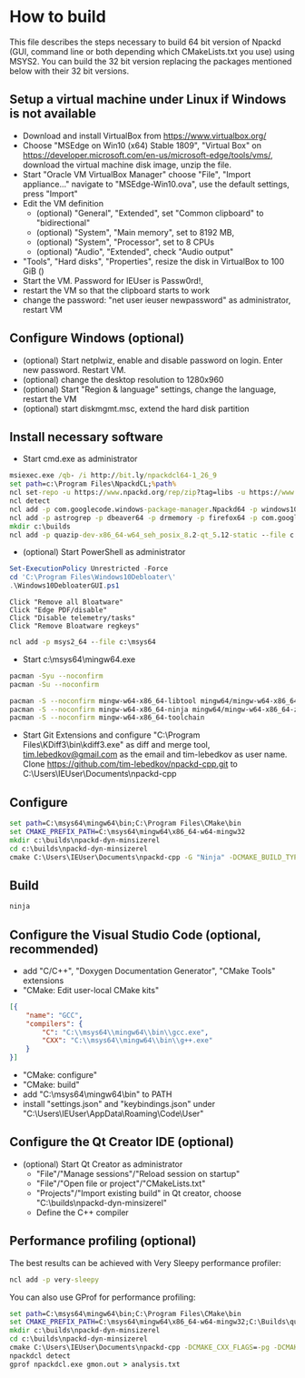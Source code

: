 # How to build

This file describes the steps necessary to build 64 bit version of Npackd 
(GUI, command line or both depending which CMakeLists.txt you use) using MSYS2. 
You can build the 32 bit version replacing the packages mentioned below with 
their 32 bit versions.

## Setup a virtual machine under Linux if Windows is not available ##

- Download and install VirtualBox from https://www.virtualbox.org/
- Choose "MSEdge on Win10 (x64) Stable 1809", "Virtual Box" on 
   https://developer.microsoft.com/en-us/microsoft-edge/tools/vms/, 
   download the virtual machine disk image, unzip the file.
- Start "Oracle VM VirtualBox Manager"
   choose "File", "Import appliance..."
   navigate to "MSEdge-Win10.ova", use the default settings, press "Import"
- Edit the VM definition
  - (optional) "General", "Extended", set "Common clipboard" to "bidirectional"
  - (optional) "System", "Main memory", set to 8192 MB, 
  - (optional) "System", "Processor", set to 8 CPUs
  - (optional) "Audio", "Extended", check "Audio output"
- "Tools", "Hard disks", "Properties", resize the disk in VirtualBox to 100 GiB ()
- Start the VM. Password for IEUser is Passw0rd!, 
- restart the VM so that the clipboard starts to work
- change the password: "net user ieuser newpassword" as administrator, restart VM

## Configure Windows (optional)
- (optional) Start netplwiz, enable and disable password on login. Enter new password. Restart VM.
- (optional) change the desktop resolution to 1280x960
- (optional) Start "Region & language" settings, change the language, restart the VM
- (optional) start diskmgmt.msc, extend the hard disk partition

## Install necessary software

- Start cmd.exe as administrator
```bat
msiexec.exe /qb- /i http://bit.ly/npackdcl64-1_26_9
set path=c:\Program Files\NpackdCL;%path%
ncl set-repo -u https://www.npackd.org/rep/zip?tag=libs -u https://www.npackd.org/rep/zip?tag=stable -u https://www.npackd.org/rep/zip?tag=stable64
ncl detect
ncl add -p com.googlecode.windows-package-manager.Npackd64 -p windows10debloater -p qt-creator64 -p vs-code64 -p com.microsoft.ProcessExplorer -p org.7-zip.SevenZIP64 -p nircmd64 -p com.advancedinstaller.AdvancedInstallerFreeware
ncl add -p astrogrep -p dbeaver64 -p drmemory -p firefox64 -p com.googlecode.gitextensions.GitExtensions -p kdiff3-64 -p com.lockhunter.LockHunter64 -p notepadpp64 -p org.cmake.CMake
mkdir c:\builds
ncl add -p quazip-dev-x86_64-w64_seh_posix_8.2-qt_5.12-static --file c:\Builds\quazip-dev-x86_64-w64_seh_posix_8.2-qt_5.12-static
```
- (optional) Start PowerShell as administrator
```powershell
Set-ExecutionPolicy Unrestricted -Force 
cd 'C:\Program Files\Windows10Debloater\'
.\Windows10DebloaterGUI.ps1
```
	Click "Remove all Bloatware"
	Click "Edge PDF/disable"
	Click "Disable telemetry/tasks"
	Click "Remove Bloatware regkeys"
```bat
ncl add -p msys2_64 --file c:\msys64
```
- Start c:\msys64\mingw64.exe
```bash
pacman -Syu --noconfirm
pacman -Su --noconfirm

pacman -S --noconfirm mingw-w64-x86_64-libtool mingw64/mingw-w64-x86_64-jasper mingw64/mingw-w64-x86_64-qt5 mingw64/mingw-w64-x86_64-icu mingw64/mingw-w64-x86_64-zstd mingw64/mingw-w64-x86_64-quazip
pacman -S --noconfirm mingw-w64-x86_64-ninja mingw64/mingw-w64-x86_64-zstd
pacman -S --noconfirm mingw-w64-x86_64-toolchain
```
- Start Git Extensions and configure "C:\Program Files\KDiff3\bin\kdiff3.exe" as diff and merge tool,
    tim.lebedkov@gmail.com as the email and tim-lebedkov as user name.
	Clone https://github.com/tim-lebedkov/npackd-cpp.git to C:\Users\IEUser\Documents\npackd-cpp

## Configure

```bat
set path=C:\msys64\mingw64\bin;C:\Program Files\CMake\bin
set CMAKE_PREFIX_PATH=C:\msys64\mingw64\x86_64-w64-mingw32
mkdir c:\builds\npackd-dyn-minsizerel
cd c:\builds\npackd-dyn-minsizerel
cmake C:\Users\IEUser\Documents\npackd-cpp -G "Ninja" -DCMAKE_BUILD_TYPE=MinSizeRel -DNPACKD_FORCE_STATIC:BOOL=OFF
```

## Build

```bat
ninja
```
## Configure the Visual Studio Code (optional, recommended)
 * add "C/C++", "Doxygen Documentation Generator", "CMake Tools" extensions
 * "CMake: Edit user-local CMake kits"
```json
[{
    "name": "GCC",
    "compilers": {
        "C": "C:\\msys64\\mingw64\\bin\\gcc.exe",
        "CXX": "C:\\msys64\\mingw64\\bin\\g++.exe"
    }
}]
``` 
 * "CMake: configure"
 * "CMake: build"
 * add "C:\msys64\mingw64\bin" to PATH
 * install "settings.json" and "keybindings.json" under "C:\Users\IEUser\AppData\Roaming\Code\User"

## Configure the Qt Creator IDE (optional)

* (optional) Start Qt Creator as administrator
    * "File"/"Manage sessions"/"Reload session on startup"
    * "File"/"Open file or project"/"CMakeLists.txt"
    * "Projects"/"Import existing build" in Qt creator, choose "C:\builds\npackd-dyn-minsizerel"
    * Define the C++ compiler

## Performance profiling (optional)

The best results can be achieved with Very Sleepy performance profiler:

```bat
ncl add -p very-sleepy
```

You can also use GProf for performance profiling:

```bat
set path=C:\msys64\mingw64\bin;C:\Program Files\CMake\bin
set CMAKE_PREFIX_PATH=C:\msys64\mingw64\x86_64-w64-mingw32;C:\Builds\quazip-dev-x86_64-w64_seh_posix_8.2-qt_5.12-static
mkdir c:\builds\npackd-dyn-minsizerel
cd c:\builds\npackd-dyn-minsizerel
cmake C:\Users\IEUser\Documents\npackd-cpp -DCMAKE_CXX_FLAGS=-pg -DCMAKE_EXE_LINKER_FLAGS=-pg -DCMAKE_SHARED_LINKER_FLAGS=-pg -G "Ninja" -DCMAKE_BUILD_TYPE=MinSizeRel -DNPACKD_FORCE_STATIC:BOOL=OFF
npackdcl detect
gprof npackdcl.exe gmon.out > analysis.txt
```
